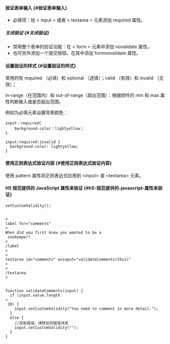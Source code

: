 #### 验证表单输入 {#验证表单输入}

* 必填项：给 
  &lt;
  input
  &gt;
   或者 
  &lt;
  textarea
  &gt;
   元素添加 required 属性。

##### 关闭验证 {#关闭验证}

* 禁用整个表单的验证功能：在 
  &lt;
  form
  &gt;
   元素中添加 novalidate 属性。
* 也可另外添加一个提交按钮，在其中添加 formnovalidate 属性。

#### 设置验证的样式 {#设置验证的样式}

常用的有 required （必填）和 optional （选填）；valid （有效）和 invalid （无效）；

in-range（在范围内）和 out-of-range（超出范围）：根据控件的 min 和 max 属性判断输入值是否超出范围。

例如为必填元素设置背景颜色：

```
input：required{
    background-color：lightyellow；
}

input:required:invalid {
  background-color: lightyellow;
}

```

#### 使用正则表达式验证内容 {#使用正则表达式验证内容}

使用 pattern 属性将正则表达式应用到 &lt;input&gt; 或 &lt;textarea&gt; 元素。

#### H5 规范提供的 JavaScript 属性来验证 {#h5-规范提供的-javascript-属性来验证}

```
setCustomValidity();


<
label for="comments"
>
When did you first know you wanted to be a
 zookeeper?
<
/label
>
<
textarea id="comments" oninput="validateComments(this)" 
>
<
/textarea
>


function validateComments(input) {
  if (input.value.length 
<
 20) {
    input.setCustomValidity("You need to comment in more detail.");
  }
  else {
    //没有错误。清除任何错误消息
    input.setCustomValidity("");
  }
}
```



